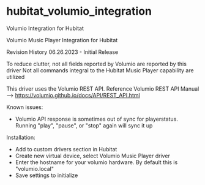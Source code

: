 # hubitat_volumio_integration
Volumio Integration for Hubitat

Volumio Music Player Integration for Hubitat

Revision History
06.26.2023 - Initial Release

To reduce clutter, not all fields reported by Volumio are reported by this driver
Not all commands integral to the Hubitat Music Player capability are utilized

This driver uses the Volumio REST API. Reference Volumio REST API Manual --> https://volumio.github.io/docs/API/REST_API.html

Known issues:
- Volumio API response is sometimes out of sync for playerstatus.  Running "play", "pause", or "stop" again will sync it up

Installation: 
- Add to custom drivers section in Hubitat
- Create new virtual device, select Volumio Music Player driver
- Enter the hostname for your volumio hardware.  By default this is "volumio.local"
- Save settings to initialize
